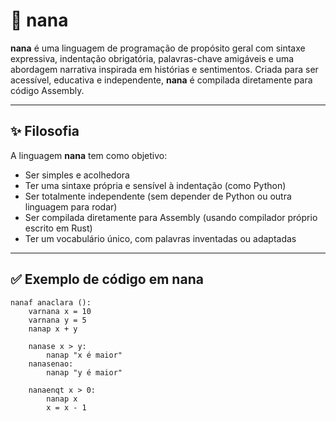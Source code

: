 # 🌸 nana

**nana** é uma linguagem de programação de propósito geral com sintaxe expressiva, indentação obrigatória, palavras-chave amigáveis e uma abordagem narrativa inspirada em histórias e sentimentos. Criada para ser acessível, educativa e independente, **nana** é compilada diretamente para código Assembly.

---

## ✨ Filosofia

A linguagem **nana** tem como objetivo:

- Ser simples e acolhedora
- Ter uma sintaxe própria e sensível à indentação (como Python)
- Ser totalmente independente (sem depender de Python ou outra linguagem para rodar)
- Ser compilada diretamente para Assembly (usando compilador próprio escrito em Rust)
- Ter um vocabulário único, com palavras inventadas ou adaptadas

---

## ✅ Exemplo de código em nana

```nana
nanaf anaclara ():
    varnana x = 10
    varnana y = 5
    nanap x + y

    nanase x > y:
        nanap "x é maior"
    nanasenao:
        nanap "y é maior"

    nanaenqt x > 0:
        nanap x
        x = x - 1

